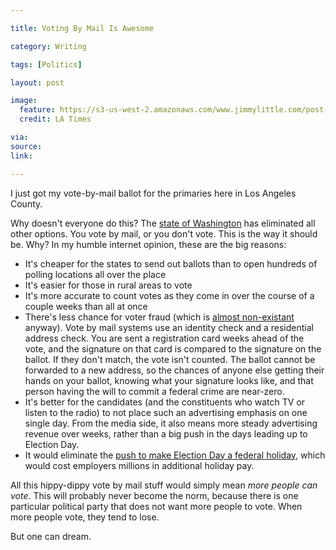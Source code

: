 ```yaml
---

title: Voting By Mail Is Awesome

category: Writing

tags: [Politics]

layout: post

image:
  feature: https://s3-us-west-2.amazonaws.com/www.jimmylittle.com/post-images/LA-ballot.jpeg
  credit: LA Times

via: 
source: 
link: 

---
```




I just got my vote-by-mail ballot for the primaries here in Los Angeles County.  

Why doesn't everyone do this?  The [state of Washington](http://blog.thenewstribune.com/politics/2011/04/05/washington-to-shift-to-all-vote-by-mail-elections/) has eliminated all other options.  You vote by mail, or you don't vote. This is the way it should be. Why?  In my humble internet opinion, these are the big reasons:

<!-- more -->

 - It's cheaper for the states to send out ballots than to open hundreds of polling locations all over the place
 - It's easier for those in rural areas to vote
 - It's more accurate to count votes as they come in over the course of a couple weeks than all at once
 - There's less chance for voter fraud (which is [almost non-existant](https://www.washingtonpost.com/news/wonk/wp/2014/08/06/a-comprehensive-investigation-of-voter-impersonation-finds-31-credible-incidents-out-of-one-billion-ballots-cast/) anyway).  Vote by mail systems use an identity check and a residential address check.  You are sent a registration card weeks ahead of the vote, and the signature on that card is compared to the signature on the ballot.  If they don't match, the vote isn't counted.  The ballot cannot be forwarded to a new address, so the chances of anyone else getting their hands on your ballot, knowing what your signature looks like, and that person having the will to commit a federal crime are near-zero.
 - It's better for the candidates (and the constituents who watch TV or listen to the radio) to not place such an advertising emphasis on one single day.  From the media side, it also means more steady advertising revenue over weeks, rather than a big push in the days leading up to Election Day.
 - It would eliminate the [push to make Election Day a federal holiday](https://petitions.whitehouse.gov/petition/propose-legislation-would-make-all-federal-election-days-national-holidays-increase-voter), which would cost employers millions in additional holiday pay.

All this hippy-dippy vote by mail stuff would simply mean _more people can vote_.  This will probably never become the norm, because there is one particular political party that does not want more people to vote.  When more people vote, they tend to lose.

But one can dream.